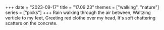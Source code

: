 +++
date = "2023-09-17"
title = "17.09.23"
themes = ["walking", "nature"]
series = ["picks"]
+++
Rain walking through the air between,
Waltzing verticle to my feet,
Greeting red clothe over my head,
It's soft chattering scatters on the concrete.
